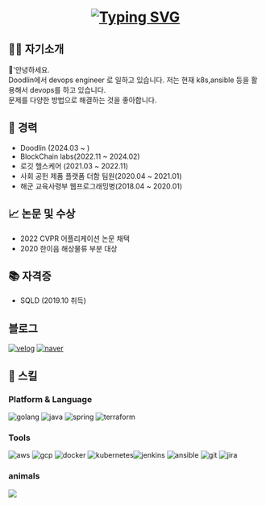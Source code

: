 <h1 align="center">
  
[![Typing SVG](https://readme-typing-svg.demolab.com?font=Fira+Code&pause=1000&center=true&vCenter=true&width=500&lines=tae2089;Backend+Developer;Devops+Engineer)](https://git.io/typing-svg)

</h1>

## 👦🏻  자기소개
👋'안녕하세요. <br/>
Doodlin에서 devops engineer 로 일하고 있습니다. 저는 현재 k8s,ansible 등을 활용해서 devops를 하고 있습니다.<br/>
문제를 다양한 방법으로 해결하는 것을 좋아합니다.


## 👷 경력
- Doodlin (2024.03 ~ )
- BlockChain labs(2022.11 ~ 2024.02)
- 로깃 헬스케어 (2021.03 ~ 2022.11)
- 사회 공헌 제품 플랫폼 더함 팀원(2020.04 ~ 2021.01)
- 해군 교육사령부 웹프로그래밍병(2018.04 ~ 2020.01)

## 📈 논문 및 수상
- 2022 CVPR 어플리케이션 논문 채택
- 2020 한이음 해상물류 부분 대상

## 📚 자격증
- SQLD (2019.10 취득)

## 블로그
<div>
<a href="https://velog.io/@tae2089"><img alt="velog" src ="https://img.shields.io/badge/Velog-20C997.svg?&style=for-the-badge&logo=velog&logoColor=white"/></a>
<a href="https://blog.naver.com/tae2089"><img alt="naver" src ="https://img.shields.io/badge/Naver-03C75A.svg?&style=for-the-badge&logo=velog&logoColor=white"/></a>
</div>

## 💪 스킬
### Platform & Language
<div>
<img alt="golang" src ="https://img.shields.io/badge/Go-00ADD8.svg?&style=for-the-badge&logo=go&logoColor=white"/>
<img alt="java" src ="https://img.shields.io/badge/Java-007396.svg?&style=for-the-badge&logo=java&logoColor=white"/>
<img alt="spring" src ="https://img.shields.io/badge/Spring-6DB33F.svg?&style=for-the-badge&logo=spring&logoColor=white"/>
<img alt="terraform" src ="https://img.shields.io/badge/terraform-7B42BC.svg?&style=for-the-badge&logo=terraform&logoColor=white"/>  
</div>

### Tools
<div style="display:flex;flex-direction: row;">
<div>
<img alt="aws" src ="https://img.shields.io/badge/Amazonaws-232F3E.svg?&style=for-the-badge&logo=amazonaws&logoColor=white"/>
<img alt="gcp" src ="https://img.shields.io/badge/Googlecloud-4285F4.svg?&style=for-the-badge&logo=googlecloud&logoColor=white"/>
<img alt="docker" src ="https://img.shields.io/badge/Docker-2496ED.svg?&style=for-the-badge&logo=docker&logoColor=white"/>
<img alt="kubernetes" src ="https://img.shields.io/badge/Kubernetes-326CE5.svg?&style=for-the-badge&logo=Kubernetes&logoColor=white"/>
</div>
  
<div>
<img alt="jenkins" src ="https://img.shields.io/badge/Jenkins-D24939.svg?&style=for-the-badge&logo=jenkins&logoColor=white"/>
<img alt="ansible" src ="https://img.shields.io/badge/Ansible-EE0000.svg?&style=for-the-badge&logo=ansible&logoColor=white"/>
  
<img alt="git" src ="https://img.shields.io/badge/git-F05032.svg?&style=for-the-badge&logo=git&logoColor=white"/>
<img alt="jira" src ="https://img.shields.io/badge/jira-0052CC.svg?&style=for-the-badge&logo=jira&logoColor=white"/>
</div>
</div>

### animals
<a href="https://github.com/devxb/gitanimals">
  <img src="https://render.gitanimals.org/farms/tae2089"/>
</a>
